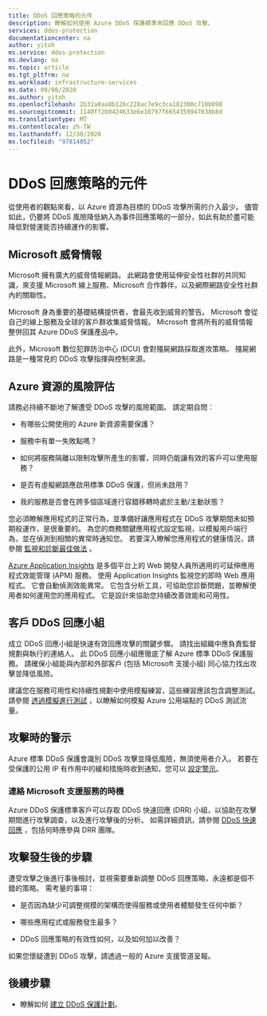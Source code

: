 ```yaml
---
title: DDoS 回應策略的元件
description: 瞭解如何使用 Azure DDoS 保護標準來回應 DDoS 攻擊。
services: ddos-protection
documentationcenter: na
author: yitoh
ms.service: ddos-protection
ms.devlang: na
ms.topic: article
ms.tgt_pltfrm: na
ms.workload: infrastructure-services
ms.date: 09/08/2020
ms.author: yitoh
ms.openlocfilehash: 2b31a8aa8b126c228ac7e9c3ca182300c710b098
ms.sourcegitcommit: 1140ff2b0424633e6e10797f6654359947038b8d
ms.translationtype: MT
ms.contentlocale: zh-TW
ms.lasthandoff: 12/30/2020
ms.locfileid: "97814052"
---
```

# <a name="components-of-a-ddos-response-strategy"></a>DDoS 回應策略的元件

從使用者的觀點來看，以 Azure 資源為目標的 DDoS 攻擊所需的介入最少。 儘管如此，仍要將 DDoS 風險降低納入為事件回應策略的一部分，如此有助於盡可能降低對營運能否持續運作的影響。

## <a name="microsoft-threat-intelligence"></a>Microsoft 威脅情報

Microsoft 擁有廣大的威脅情報網路。 此網路會使用延伸安全性社群的共同知識，來支援 Microsoft 線上服務、Microsoft 合作夥伴，以及網際網路安全性社群內的關聯性。 

Microsoft 身為重要的基礎結構提供者，會最先收到威脅的警告。 Microsoft 會從自己的線上服務及全球的客戶群收集威脅情報。 Microsoft 會將所有的威脅情報整併回其 Azure DDoS 保護產品中。

此外，Microsoft 數位犯罪防治中心 (DCU) 會對殭屍網路採取進攻策略。 殭屍網路是一種常見的 DDoS 攻擊指揮與控制來源。

## <a name="risk-evaluation-of-your-azure-resources"></a>Azure 資源的風險評估

請務必持續不斷地了解遭受 DDoS 攻擊的風險範圍。 請定期自問：

- 有哪些公開使用的 Azure 新資源需要保護？

- 服務中有單一失敗點嗎？ 

- 如何將服務隔離以限制攻擊所產生的影響，同時仍能讓有效的客戶可以使用服務？

- 是否有虛擬網路應啟用標準 DDoS 保護，但尚未啟用？ 

- 我的服務是否會在跨多個區域進行容錯移轉時處於主動/主動狀態？

您必須瞭解應用程式的正常行為，並準備好讓應用程式在 DDoS 攻擊期間未如預期般運作，是很重要的。 為您的商務關鍵應用程式設定監視，以模擬用戶端行為，並在偵測到相關的異常時通知您。 若要深入瞭解您應用程式的健康情況，請參閱 [監視和診斷最佳做法](/azure/architecture/best-practices/monitoring#monitoring-and-diagnostics-scenarios) 。

[Azure Application Insights](../azure-monitor/app/app-insights-overview.md) 是多個平台上的 Web 開發人員所適用的可延伸應用程式效能管理 (APM) 服務。 使用 Application Insights 監視您的即時 Web 應用程式。 它會自動偵測效能異常。 它包含分析工具，可協助您診斷問題，並瞭解使用者如何運用您的應用程式。 它是設計來協助您持續改善效能和可用性。

## <a name="customer-ddos-response-team"></a>客戶 DDoS 回應小組

成立 DDoS 回應小組是快速有效回應攻擊的關鍵步驟。 請找出組織中應負責監督規劃與執行的連絡人。 此 DDoS 回應小組應徹底了解 Azure 標準 DDoS 保護服務。 請確保小組能與內部和外部客戶 (包括 Microsoft 支援小組) 同心協力找出攻擊並降低風險。 

建議您在服務可用性和持續性規劃中使用模擬練習，這些練習應該包含調整測試。 請參閱 [透過模擬進行測試](test-through-simulations.md) ，以瞭解如何模擬 Azure 公用端點的 DDoS 測試流量。

## <a name="alerts-during-an-attack"></a>攻擊時的警示

Azure 標準 DDoS 保護會識別 DDoS 攻擊並降低風險，無須使用者介入。 若要在受保護的公用 IP 有作用中的緩和措施時收到通知，您可以 [設定警示](alerts.md)。

### <a name="when-to-contact-microsoft-support"></a>連絡 Microsoft 支援服務的時機

Azure DDoS 保護標準客戶可以存取 DDoS 快速回應 (DRR) 小組，以協助在攻擊期間進行攻擊調查，以及進行攻擊後的分析。 如需詳細資訊，請參閱 [DDoS 快速回應](ddos-rapid-response.md) ，包括何時應參與 DRR 團隊。

## <a name="post-attack-steps"></a>攻擊發生後的步驟

遭受攻擊之後進行事後檢討，並視需要重新調整 DDoS 回應策略，永遠都是個不錯的策略。 需考量的事項：

- 是否因為缺少可調整規模的架構而使得服務或使用者體驗發生任何中斷？

- 哪些應用程式或服務發生最多？

- DDoS 回應策略的有效性如何，以及如何加以改善？

如果您懷疑遭到 DDoS 攻擊，請透過一般的 Azure 支援管道呈報。

## <a name="next-steps"></a>後續步驟

- 瞭解如何 [建立 DDoS 保護計劃](manage-ddos-protection.md)。